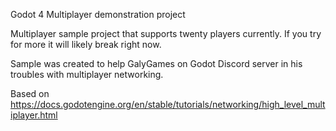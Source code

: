 Godot 4 Multiplayer demonstration project

Multiplayer sample project that supports twenty players currently. If you try for more it will
likely break right now.

Sample was created to help GalyGames on Godot Discord server in his troubles with multiplayer
networking.

Based on https://docs.godotengine.org/en/stable/tutorials/networking/high_level_multiplayer.html
